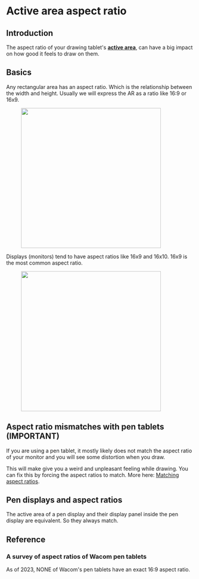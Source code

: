 # Active area aspect ratio

## Introduction

The aspect ratio of your drawing tablet's [**active area**](active-area.md), can have a big impact on how good it feels to draw on them.

## Basics

Any rectangular area has an aspect ratio. Which is the relationship between the width and height. Usually we will express the AR as a ratio like 16:9 or 16x9.&#x20;

<div align="left">

<figure><img src="../.gitbook/assets/Slide1.JPG" alt="" width="375"><figcaption></figcaption></figure>

</div>

Displays (monitors) tend to have aspect ratios like 16x9 and 16x10. 16x9 is the most common aspect ratio.

<div align="left">

<figure><img src="../.gitbook/assets/Slide3.JPG" alt="" width="375"><figcaption></figcaption></figure>

</div>

## Aspect ratio mismatches with pen tablets (IMPORTANT)

If you are using a pen tablet, it mostly likely does not match the aspect ratio of your monitor and you will see some distortion when you draw.&#x20;

This will make give you a weird and unpleasant feeling while drawing. You can fix this by forcing the aspect ratios to match. More here: [Matching aspect ratios](../guides/customizing-your-experience/matching-aspect-ratios.md).

## Pen displays and aspect ratios

The active area of a pen display and their display panel inside the pen display are equivalent. So they always match.

## Reference

### A survey of aspect ratios of Wacom pen tablets

As of 2023, NONE of Wacom's pen tablets have an exact 16:9 aspect ratio.

<figure><img src="../.gitbook/assets/Slide8.JPG" alt=""><figcaption></figcaption></figure>

##
